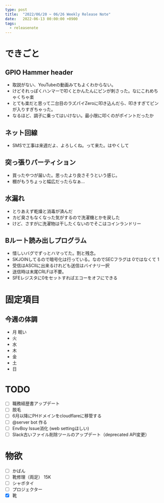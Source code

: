 ```yaml
---
type: post
title:  "2022/06/20 ~ 06/26 Weekly Release Note"
date:   2022-06-13 00:00:00 +0900
tags:
  - releasenote
---
```

# できごと

## GPIO Hammer header

* 取説がない、YouTubeの動画みてもよくわからない。
* けどそれっぽくハンマーで叩くとかんたんにピンが刺さった。なにこれめちゃくちゃ楽
* とても楽だと思って二台目のラズパイZeroに叩き込んだら、叩きすぎてピンが入りすぎちゃった。
* なるほど、調子に乗ってはいけない。最小限に叩くのがポイントだったか

## ネット回線

* SMSで工事は来週だよ、よろしくね。って来た。はやくして

## 突っ張りパーティション

* 買ったやつが届いた。思ったより良さそうという感じ。
* 棚がもうちょっと幅広だったらなぁ…

## 水漏れ

* とりあえず乾燥と消毒が済んだ
* カビ臭さもなくなった気がするので洗濯機とかを戻した
* けど、さすがに洗濯物は干したくないのでそこはコインランドリー

## Bルート読み出しプログラム

* 惜しいバグでずっとハマってた。割と残念。
* SKJOINしてるので暗号化は行っている。なのでSECフラグは 0ではなくて 1
* 受信はASCIIに出来るけれども送信はバイナリ一択
* 送信時は末尾CRLFは不要。
* SFEレジスタに0をセットすればエコーをオフにできる

# 固定項目

## 今週の体調

* 月 眠い
* 火 
* 水
* 木
* 金 
* 土
* 日

# TODO 

- [ ] 職務経歴書アップデート
- [ ] 脱毛
- [ ] 6月以降にPHドメインをcloudflareに移管する
- [ ] @server bot 作る
- [ ] EnvBoy Issue消化 (web settingほしい)
- [ ] Slack古いファイル削除ツールのアップデート（deprecated API変更）

# 物欲

- [ ] かばん
- [ ] 靴修理（両足） 15K
- [ ] シャボタイ
- [ ] プロジェクター
- [x] 靴
